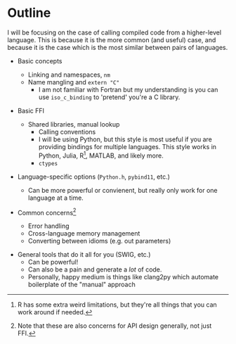 # Outline

I will be focusing on the case of calling compiled code from a
higher-level language. This is because it is the more common (and useful) case,
and because it is the case which is the most similar between pairs of languages.


- Basic concepts
  - Linking and namespaces, `nm`
  - Name mangling and `extern "C"`
    - I am not familiar with Fortran but my understanding is
      you can use `iso_c_binding` to 'pretend' you're a C library.

- Basic FFI
  - Shared libraries, manual lookup
    - Calling conventions
    - I will be using Python, but this style is most
      useful if you are providing bindings for multiple
      languages.
      This style works in Python, Julia, R[^1], MATLAB, and likely more.
    - `ctypes`

[^1]: R has some extra weird limitations, but they're all things that you can work around if needed.

- Language-specific options (`Python.h`, `pybind11`, etc.)
  - Can be more powerful or convienent, but really only work for one language at a time.

- Common concerns[^2]
  - Error handling
  - Cross-language memory management
  - Converting between idioms (e.g. out parameters)

[^2]: Note that these are also concerns for API design generally, not just FFI.

- General tools that do it all for you (SWIG, etc.)
  - Can be powerful!
  - Can also be a pain and generate a _lot_ of code.
  - Personally, happy medium is things like clang2py which automate boilerplate of the "manual" approach

